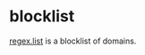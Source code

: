 # blocklist

[regex.list] is a blocklist of domains.

[regex.list]: https://raw.githubusercontent.com/ckunte/blocklist/master/regex.list
